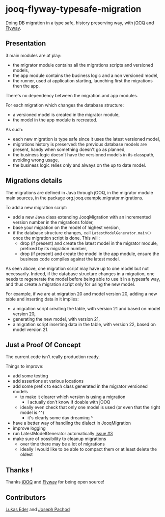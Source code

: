 # jooq-flyway-typesafe-migration

Doing DB migration in a type safe, history preserving way, with [jOOQ](https://www.jooq.org/) and [Flyway](https://flywaydb.org/).

## Presentation

3 main modules are at play:
* the migrator module contains all the migrations scripts and versioned models,
* the app module contains the business logic and a non versioned model,
* the runner, used at application starting, launching first the migrations then the app.

There's no dependency between the migration and app modules.

For each migration which changes the database structure:
* a versioned model is created in the migrator module,
* the model in the app module is recreated.

As such:
* each new migration is type safe since it uses the latest versioned model,
* migrations history is preserved: the previous database models are present, handy when something doesn't go as planned,
* the business logic doesn't have the versioned models in its classpath, avoiding wrong usage,
* the business logic relies only and always on the up to date model.
 
## Migrations details

The migrations are defined in Java through jOOQ, in the migrator module main sources, in the package org.jooq.example.migrator.migrations.

To add a new migration script:
* add a new Java class extending JooqMigration with an incremented version number in the migrations folder,
* base your migration on the model of highest version, 
* if the database structure changes, call ```LatestModelGenerator.main()``` once the migration script is done. This will:
  * drop (if present) and create the latest model in the migrator module, prefixed by its migration number,
  * drop (if present) and create the model in the app module, ensure the business code compiles against the latest model.

As seen above, one migration script may have up to one model but not necessarily. 
Indeed, if the database structure changes in a migration, one needs to regenerate the model before being able to use it in a typesafe way, and thus create a migration script only for using the new model.
  
For example, if we are at migration 20 and model version 20, adding a new table and inserting data in it implies:
* a migration script creating the table, with version 21 and based on model version 20,
* generating the new model, with version 21,
* a migration script inserting data in the table, with version 22, based on model version 21.

## Just a Proof Of Concept

The current code isn't really production ready. 

Things to improve:
* add some testing
* add assertions at various locations
* add some prefix to each class generated in the migrator versioned models 
  * to make it clearer which version is using a migration
    * I actually don't know if doable with jOOQ
  * ideally even check that only one model is used (or even that the right model is ^^)
    * it's clearly some day dreaming ^
* have a better way of handling the dialect in JooqMigration
* improve logging
* run LatestModelGenerator automatically [issue #3](https://github.com/cluelessjoe/jooq-flyway-typesafe-migration/issues/3)
* make sure of possibility to cleanup migrations 
  * over time there may be a lot of migrations
  * ideally I would like to be able to compact them or at least delete the oldest

## Thanks !

Thanks [jOOQ](https://www.jooq.org/) and [Flyway](https://flywaydb.org/) for being open source!

## Contributors

[Lukas Eder](https://twitter.com/lukaseder) and [Joseph Pachod](https://twitter.com/joeclueless)